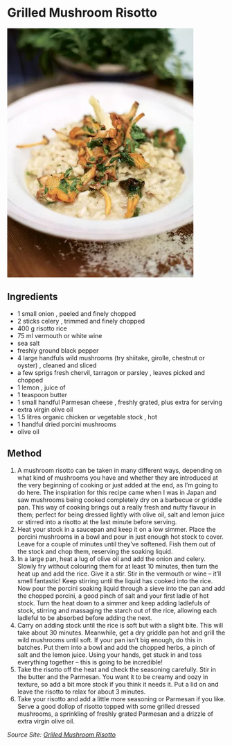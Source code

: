 # Grilled Mushroom Risotto

![Grilled Mushroom Risotto](./pics/grilled_mushroom_risotto.jpg)

## Ingredients

* 1 small onion , peeled and finely chopped
* 2 sticks celery , trimmed and finely chopped
* 400 g risotto rice
* 75 ml vermouth or white wine
* sea salt
* freshly ground black pepper
* 4 large handfuls wild mushrooms (try shiitake, girolle, chestnut or oyster) , cleaned and sliced
* a few sprigs fresh chervil, tarragon or parsley , leaves picked and chopped
* 1 lemon , juice of
* 1 teaspoon butter
* 1 small handful Parmesan cheese , freshly grated, plus extra for serving
* extra virgin olive oil
* 1.5 litres organic chicken or vegetable stock , hot
* 1 handful dried porcini mushrooms
* olive oil

## Method

1. A mushroom risotto can be taken in many different ways, depending on what kind of mushrooms you have and whether they are introduced at the very beginning of cooking or just added at the end, as I’m going to do here. The inspiration for this recipe came when I was in Japan and saw mushrooms being cooked completely dry on a barbecue or griddle pan. This way of cooking brings out a really fresh and nutty flavour in them; perfect for being dressed lightly with olive oil, salt and lemon juice or stirred into a risotto at the last minute before serving.
2. Heat your stock in a saucepan and keep it on a low simmer. Place the porcini mushrooms in a bowl and pour in just enough hot stock to cover. Leave for a couple of minutes until they’ve softened. Fish them out of the stock and chop them, reserving the soaking liquid.
3. In a large pan, heat a lug of olive oil and add the onion and celery. Slowly fry without colouring them for at least 10 minutes, then turn the heat up and add the rice. Give it a stir. Stir in the vermouth or wine – it’ll smell fantastic! Keep stirring until the liquid has cooked into the rice. Now pour the porcini soaking liquid through a sieve into the pan and add the chopped porcini, a good pinch of salt and your first ladle of hot stock. Turn the heat down to a simmer and keep adding ladlefuls of stock, stirring and massaging the starch out of the rice, allowing each ladleful to be absorbed before adding the next.
4. Carry on adding stock until the rice is soft but with a slight bite. This will take about 30 minutes. Meanwhile, get a dry griddle pan hot and grill the wild mushrooms until soft. If your pan isn’t big enough, do this in batches. Put them into a bowl and add the chopped herbs, a pinch of salt and the lemon juice. Using your hands, get stuck in and toss everything together – this is going to be incredible!
5. Take the risotto off the heat and check the seasoning carefully. Stir in the butter and the Parmesan. You want it to be creamy and oozy in texture, so add a bit more stock if you think it needs it. Put a lid on and leave the risotto to relax for about 3 minutes.
6. Take your risotto and add a little more seasoning or Parmesan if you like. Serve a good dollop of risotto topped with some grilled dressed mushrooms, a sprinkling of freshly grated Parmesan and a drizzle of extra virgin olive oil.

_Source Site: [Grilled Mushroom Risotto](https://www.jamieoliver.com/recipes/rice-recipes/grilled-mushroom-risotto/)_
